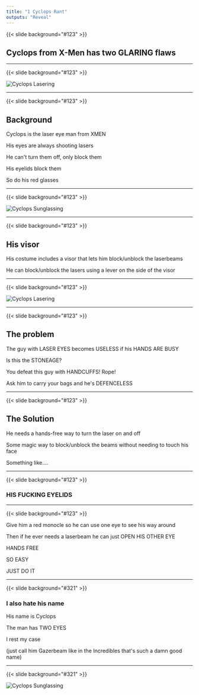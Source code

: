 ```yaml
---
title: "1 Cyclops Rant"
outputs: "Reveal"
---
```


{{< slide background="#123" >}}

## Cyclops from X-Men has two GLARING flaws

---

{{< slide background="#123" >}}

![Cyclops Lasering](cyclops_lasering.jpg)

---

{{< slide background="#123" >}}

## Background

Cyclops is the laser eye man from XMEN

His eyes are always shooting lasers

He can't turn them off, only block them

His eyelids block them

So do his red glasses

---

{{< slide background="#123" >}}

![Cyclops Sunglassing](cyclops_sunglassing.jpg)

---

{{< slide background="#123" >}}

## His visor

His costume includes a visor that lets him block/unblock the laserbeams

He can block/unblock the lasers using a lever on the side of the visor

---

{{< slide background="#123" >}}

![Cyclops Lasering](cyclops_lasering.jpg)

---

{{< slide background="#123" >}}

## The problem

The guy with LASER EYES becomes USELESS if his HANDS ARE BUSY

Is this the STONEAGE?

You defeat this guy with HANDCUFFS!
Rope!

Ask him to carry your bags and he's DEFENCELESS

---

{{< slide background="#123" >}}

## The Solution

He needs a hands-free way to turn the laser on and off

Some magic way to block/unblock the beams without needing to touch his face

Something like....

---

{{< slide background="#123" >}}

### HIS FUCKING EYELIDS

---

{{< slide background="#123" >}}

Give him a red monocle so he can use one eye to see his way around

Then if he ever needs a laserbeam he can just OPEN HIS OTHER EYE

HANDS FREE

SO EASY

JUST DO IT

---

{{< slide background="#321" >}}

### I also hate his name

His name is Cyclops

The man has TWO EYES

I rest my case

(just call him Gazerbeam like in the Incredibles that's such a damn good name)

---

{{< slide background="#321" >}}

![Cyclops Sunglassing](cyclops_sunglassing.jpg)
